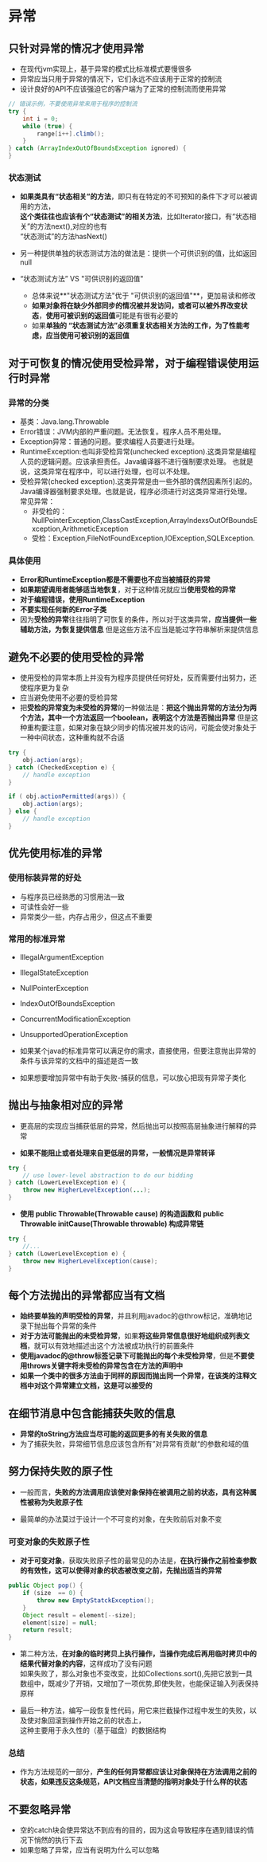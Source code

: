 # 异常

## 只针对异常的情况才使用异常

* 在现代jvm实现上，基于异常的模式比标准模式要慢很多
* 异常应当只用于异常的情况下，它们永远不应该用于正常的控制流
* 设计良好的API不应该强迫它的客户端为了正常的控制流而使用异常

```java
// 错误示例，不要使用异常来用于程序的控制流
try {
    int i = 0;
    while (true) {
        range[i++].climb();
    }
} catch (ArrayIndexOutOfBoundsException ignored) {
}
```

### 状态测试

* **如果类具有“状态相关”的方法**，即只有在特定的不可预知的条件下才可以被调用的方法，  
  **这个类往往也应该有个“状态测试”的相关方法**，比如Iterator接口，有“状态相关”的方法next\(\),对应的也有  
  “状态测试”的方法hasNext\(\)

* 另一种提供单独的状态测试方法的做法是：提供一个可供识别的值，比如返回null

* “状态测试方法” VS  "可供识别的返回值"

  * 总体来说**"状态测试方法"优于 "可供识别的返回值"**，更加易读和修改
  * **如果对象将在缺少外部同步的情况被并发访问，或者可以被外界改变状态**，**使用可被识别的返回值**可能是有很有必要的
  * 如果**单独的 “状态测试方法”必须重复状态相关方法的工作，为了性能考虑，应当使用可被识别的返回值**

## 对于可恢复的情况使用受检异常，对于编程错误使用运行时异常

### 异常的分类

* 基类：Java.lang.Throwable
* Error错误：JVM内部的严重问题。无法恢复。程序人员不用处理。
* Exception异常：普通的问题。要求编程人员要进行处理。
* RuntimeException:也叫非受检异常\(unchecked exception\).这类异常是编程人员的逻辑问题。应该承担责任。Java编译器不进行强制要求处理。 也就是说，这类异常在程序中，可以进行处理，也可以不处理。
* 受检异常\(checked exception\).这类异常是由一些外部的偶然因素所引起的。Java编译器强制要求处理。也就是说，程序必须进行对这类异常进行处理。
  常见异常：
  * 非受检的：NullPointerException,ClassCastException,ArrayIndexsOutOfBoundsException,ArithmeticException
  * 受检：Exception,FileNotFoundException,IOException,SQLException.

### 具体使用

* **Error和RuntimeException都是不需要也不应当被捕获的异常**
* **如果期望调用者能够适当地恢复**，对于这种情况就应当**使用受检的异常**
* **对于编程错误，使用RuntimeException**
* **不要实现任何新的Error子类**
* 因为**受检的异常**往往指明了可恢复的条件，所以对于这类异常，**应当提供一些辅助方法，为恢复提供信息**
  但是这些方法不应当是能过字符串解析来提供信息

## 避免不必要的使用受检的异常

* 使用受检的异常本质上并没有为程序员提供任何好处，反而需要付出努力，还使程序更为复杂
* 应当避免使用不必要的受检异常
* 把**受检的异常变为未受检的异常**的一种做法是：**把这个抛出异常的方法分为两个方法，其中一个方法返回一个boolean，表明这个方法是否抛出异常**
  但是这种重构要注意，如果对象在缺少同步的情况被并发的访问，可能会使对象处于一种中间状态，这种重构就不合适

```java
try {
    obj.action(args);
} catch (CheckedException e) {
    // handle exception
}

if ( obj.actionPermitted(args)) {
    obj.action(args);
} else {
    // handle exception
}
```

## 优先使用标准的异常

### 使用标装异常的好处

* 与程序员已经熟悉的习惯用法一致
* 可读性会好一些
* 异常类少一些，内存占用少，但这点不重要

### 常用的标准异常

* IllegalArgumentException
* IllegalStateException
* NullPointerException
* IndexOutOfBoundsException
* ConcurrentModificationException
* UnsupportedOperationException

* 如果某个java的标准异常可以满足你的需求，直接使用，但要注意抛出异常的条件与该异常的文档中的描述是否一致

* 如果想要增加异常中有助于失败-捕获的信息，可以放心把现有异常子类化

## 抛出与抽象相对应的异常

* 更高层的实现应当捕获低层的异常，然后抛出可以按照高层抽象进行解释的异常

* **如果不能阻止或者处理来自更低层的异常，一般情况是异常转译**

```java
try {
    // use lower-level abstraction to do our bidding
} catch (LowerLevelException e) {
    throw new HigherLevelException(...);
}
```

* **使用 public Throwable\(Throwable cause\)  的构造函数和 public Throwable initCause\(Throwable throwable\) 构成异常链**

```java
try {
    //...
} catch (LowerLevelException e) {
    throw new HigherLevelException(cause);
}
```

## 每个方法抛出的异常都应当有文档

* **始终要单独的声明受检的异常**，并且利用javadoc的@throw标记，准确地记录下抛出每个异常的条件
* **对于方法可能抛出的未受检异常**，如果**将这些异常信息很好地组织成列表文档**，就可以有效地描述出这个方法被成功执行的前置条件
* **使用javadoc的@throw标签记录下可能抛出的每个未受检异常**，但是**不要使用throws关键字将未受检的异常包含在方法的声明中**
* **如果一个类中的很多方法由于同样的原因而抛出同一个异常，在该类的注释文档中对这个异常建立文档，这是可以接受的**

## 在细节消息中包含能捕获失败的信息

* **异常的toString方法应当尽可能的返回更多的有关失败的信息**
* 为了捕获失败，异常细节信息应该包含所有”对异常有贡献“的参数和域的值

## 努力保持失败的原子性

* 一般而言，**失败的方法调用应该使对象保持在被调用之前的状态，具有这种属性被称为失败原子性**

* 最简单的办法莫过于设计一个不可变的对象，在失败前后对象不变

### 可变对象的失败原子性

* **对于可变对象**，获取失败原子性的最常见的办法是，**在执行操作之前检查参数的有效性，这可以使得对象的状态被改变之前，先抛出适当的异常**

```java
public Object pop() {
    if (size  == 0) {
        throw new EmptyStatckException();
    }
    Object result = element[--size];
    element[size] = null;
    return result;
}
```

* 第二种方法，**在对象的临时拷贝上执行操作，当操作完成后再用临时拷贝中的结果代替对象的内容**，这样成功了没有问题  
  如果失败了，那么对象也不变改变，比如Collections.sort\(\),先把它放到一具数组中，既减少了开销，又增加了一项优势,即使失败，也能保证输入列表保持原样

* 最后一种方法，编写一段恢复性代码，用它来拦截操作过程中发生的失败，以及使对象回滚到操作开始之前的状态上，  
  这种主要用于永久性的（基于磁盘）的数据结构

### 总结

* 作为方法规范的一部分，**产生的任何异常都应该让对象保持在方法调用之前的状态，如果违反这条规范，API文档应当清楚的指明对象处于什么样的状态**

## 不要忽略异常

* 空的catch块会使异常达不到应有的目的，因为这会导致程序在遇到错误的情况下悄然的执行下去
* 如果忽略了异常，应当有说明为什么可以忽略



